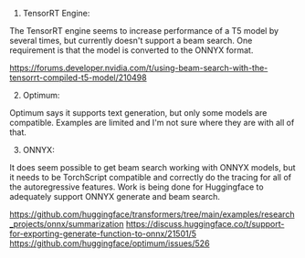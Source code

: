 1. TensorRT Engine:

The TensorRT engine seems to increase performance of a T5 model by several times, but currently doesn't support a beam search.
One requirement is that the model is converted to the ONNYX format.

https://forums.developer.nvidia.com/t/using-beam-search-with-the-tensorrt-compiled-t5-model/210498

2. Optimum:

Optimum says it supports text generation, but only some models are compatible. Examples are limited and I'm not
sure where they are with all of that.

3. ONNYX:

It does seem possible to get beam search working with ONNYX models, but it needs to be TorchScript compatible and
correctly do the tracing for all of the autoregressive features. Work is being done for Huggingface to adequately
support ONNYX generate and beam search.

https://github.com/huggingface/transformers/tree/main/examples/research_projects/onnx/summarization
https://discuss.huggingface.co/t/support-for-exporting-generate-function-to-onnx/21501/5
https://github.com/huggingface/optimum/issues/526